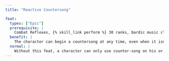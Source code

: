 ```yaml
---
title: "Reactive Countersong"

feat:
  types: ["Epic"]
  prerequisite: |
    Combat Reflexes, {% skill_link perform %} 30 ranks, bardic music class feature.
  benefit: |
    The character can begin a countersong at any time, even when it isn't his or her turn (much like a wizard who has readied a counterspell action), though the character doesn't have to ready an action to do so. The character can't use Reactive Countersong at the same time he or she isusing another bardic music ability (though the character could stop the other bardic music ability to begin Reactive Countersong if so desired).
  normal: |
    Without this feat, a character can only use counter-song on his or her turn.
---
```

